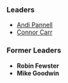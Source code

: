 ### Leaders
* [Andi Pannell](mailto://andrew.pannell@owasp.org)
* [Connor Carr](mailto://connor.carr@owasp.org)

### Former Leaders

* **Robin Fewster**
* **Mike Goodwin**